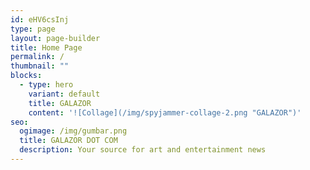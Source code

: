 ```yaml
---
id: eHV6csInj
type: page
layout: page-builder
title: Home Page
permalink: /
thumbnail: ""
blocks:
  - type: hero
    variant: default
    title: GALAZOR
    content: '![Collage](/img/spyjammer-collage-2.png "GALAZOR")'
seo:
  ogimage: /img/gumbar.png
  title: GALAZOR DOT COM
  description: Your source for art and entertainment news
---
```

